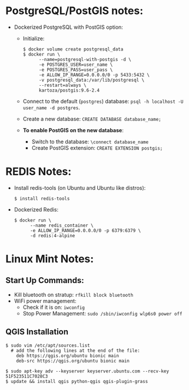 # PostgreSQL/PostGIS notes:

- Dockerized PostgreSQL with PostGIS option:

   - Initialize:
   
         $ docker volume create postgresql_data
         $ docker run \
               --name=postgresql-with-postgis -d \
               -e POSTGRES_USER=user_name \
               -e POSTGRES_PASS=user_pass \
               -e ALLOW_IP_RANGE=0.0.0.0/0 -p 5433:5432 \
               -v postgresql_data:/var/lib/postgresql \
               --restart=always \
               kartoza/postgis:9.6-2.4
           
   - Connect to the default (`postgres`) database: `psql -h localhost -U user_name -d postgres`.
   - Create a new database: `CREATE DATABASE database_name;`
   
   - <strong>To enable PostGIS on the new database</strong>:
        
      - Switch to the database: `\connect database_name`
      - Create PostGIS extension: `CREATE EXTENSION postgis;`

# REDIS Notes:

- Install redis-tools (on Ubuntu and Ubuntu like distros):

      $ install redis-tools

- Dockerized Redis:

      $ docker run \
            --name redis_container \
            -e ALLOW_IP_RANGE=0.0.0.0/0 -p 6379:6379 \
            -d redis:4-alpine

    
# Linux Mint Notes:

## Start Up Commands:

 * Kill bluetooth on stratup: `rfkill block bluetooth`
 * WiFi power management: 
    * Check if it is on: `iwconfig`
    * Stop Power Management: `sudo /sbin/iwconfig wlp6s0 power off`

## QGIS Installation

    $ sudo vim /etc/apt/sources.list
      # add the following lines at the end of the file:
        deb https://qgis.org/ubuntu bionic main
        deb-src https://qgis.org/ubuntu bionic main
        
    $ sudo apt-key adv --keyserver keyserver.ubuntu.com --recv-key 51F523511C7028C3
    $ update && install qgis python-qgis qgis-plugin-grass